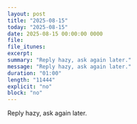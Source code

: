 ```yaml
---
layout: post
title: "2025-08-15"
today: "2025-08-15"
date: 2025-08-15 00:00:00 0000
file:
file_itunes:
excerpt:
summary: "Reply hazy, ask again later."
message: "Reply hazy, ask again later."
duration: "01:00"
length: "11444"
explicit: "no"
block: "no"
---
```

Reply hazy, ask again later.

